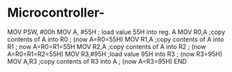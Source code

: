 # Microcontroller-
MOV PSW, #00h
MOV A, #55H 	; load value 55H into reg. A
MOV R0,A 	;copy contents of A into R0
		;	(now A=R0=55H)
MOV R1,A	;copy contents of A into R1
		;	now A=R0=R1=55H
MOV R2,A	;copy contents of A into R2
		;	(now A=R0=R1=R2=55H)
MOV R3,#95H	;load value 95H into R3
		;	(now R3=95H)
MOV A,R3	;copy contents of R3 into A
		;	(now A=R3=95H)
END 

